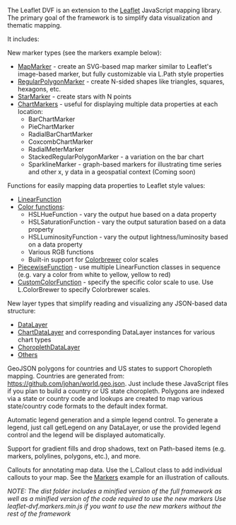 The Leaflet DVF is an extension to the [Leaflet](http://www.leafletjs.com) JavaScript mapping library.
The primary goal of the framework is to simplify data visualization and thematic mapping.

It includes:

New marker types (see the markers example below):

* [MapMarker](https://github.com/humangeo/leaflet-dvf/wiki/6.-Markers#lmapmarker) - create an SVG-based map marker similar to Leaflet's image-based marker, but fully customizable via L.Path style properties
* [RegularPolygonMarker](https://github.com/humangeo/leaflet-dvf/wiki/6.-Markers#lregularpolygonmarker) - create N-sided shapes like triangles, squares, hexagons, etc.
* [StarMarker](https://github.com/humangeo/leaflet-dvf/wiki/6.-Markers#lstarmarker) - create stars with N points
* [ChartMarkers](https://github.com/humangeo/leaflet-dvf/wiki/6.-Markers#chartmarkers) - useful for displaying multiple data properties at each location:
	* BarChartMarker
	* PieChartMarker
	* RadialBarChartMarker
	* CoxcombChartMarker
	* RadialMeterMarker
	* StackedRegularPolygonMarker - a variation on the bar chart
	* SparklineMarker - graph-based markers for illustrating time series and other x, y data in a geospatial context (Coming soon)

Functions for easily mapping data properties to Leaflet style values:

* [LinearFunction](https://github.com/humangeo/leaflet-dvf/wiki/5.-Utility-Functions#llinearfunction)
* [Color functions](https://github.com/humangeo/leaflet-dvf/wiki/5.-Utility-Functions#color-functions):
	* HSLHueFunction - vary the output hue based on a data property
	* HSLSaturationFunction - vary the output saturation based on a data property
	* HSLLuminosityFunction - vary the output lightness/luminosity based on a data property
	* Various RGB functions
	* Built-in support for [Colorbrewer](http://colorbrewer2.org) color scales
* [PiecewiseFunction](https://github.com/humangeo/leaflet-dvf/wiki/5.-Utility-Functions#lpiecewisefunction) - use multiple LinearFunction classes in sequence (e.g. vary a color from white to yellow, yellow to red)
* [CustomColorFunction](https://github.com/humangeo/leaflet-dvf/wiki/5.-Utility-Functions#lcustomcolorfunction) - specify the specific color scale to use.  Use L.ColorBrewer to specify Colorbrewer scales.

New layer types that simplify reading and visualizing any JSON-based data structure:

* [DataLayer](https://github.com/humangeo/leaflet-dvf/wiki/8.-Datalayers#ldatalayer)
* [ChartDataLayer](https://github.com/humangeo/leaflet-dvf/wiki/8.-Datalayers#chartdatalayers) and corresponding DataLayer instances for various chart types
* [ChoroplethDataLayer](https://github.com/humangeo/leaflet-dvf/wiki/8.-Datalayers#lchoroplethdatalayer)
* [Others](https://github.com/humangeo/leaflet-dvf/wiki/8.-Datalayers#lmarkerdatalayer)

GeoJSON polygons for countries and US states to support Choropleth mapping.  Countries are generated from:  https://github.com/johan/world.geo.json.
Just include these JavaScript files if you plan to build a country or US state choropleth.
Polygons are indexed via a state or country code and lookups are created to map various state/country code formats to the default index format.

Automatic legend generation and a simple legend control.
To generate a legend, just call getLegend on any DataLayer, or use the provided legend control and the legend will be displayed automatically.

Support for gradient fills and drop shadows, text on Path-based items (e.g. markers, polylines, polygons, etc.), and more.

Callouts for annotating map data.  Use the L.Callout class to add individual callouts to your map.  See the [Markers](http://humangeo.github.com/leaflet-dvf/examples/html/markers.html) example for an illustration of callouts.

*NOTE:  The dist folder includes a minified version of the full framework as well as a minified version of the code required to use the new markers*
*Use leaflet-dvf.markers.min.js if you want to use the new markers without the rest of the framework*